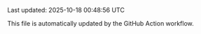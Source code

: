 Last updated: 2025-10-18 00:48:56 UTC

This file is automatically updated by the GitHub Action workflow.
